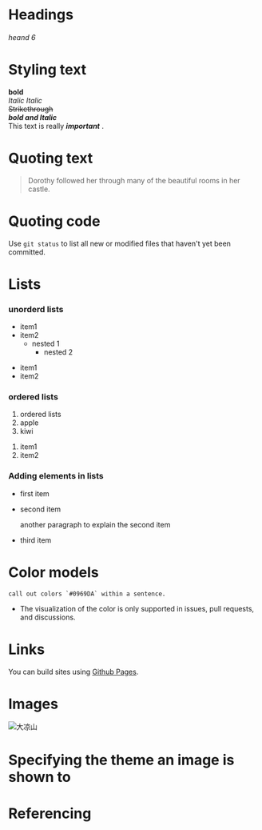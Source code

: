 # Headings
<h6>heand 6 </h6>

# Styling text
**bold**<br>
_Italic_    *Italic* <br>
~~Strikethrough~~ <br>
***bold and Italic*** <br>
This text is really <em><strong> important</strong>  </em>.

# Quoting text
> Dorothy followed her through many of the beautiful rooms in her castle.

# Quoting code
Use `git status` to list all new or modified files that haven't yet been committed.

# Lists
### unorderd lists
- item1
- item2
  - nested 1
    - nested 2
<ul>
  <li>
    item1
  </li>
  <li>
    item2
  </li>
  </ul>
  
### ordered lists
  1. ordered lists
  2. apple
  3. kiwi
  <ol>
  <li>
    item1
  </li>
  <li>
    item2
  </li>
  </ol>
 
### Adding elements in lists
- first item
- second item

  another paragraph to explain the second item
- third item

# Color models
``call out colors `#0969DA` within a sentence.``
- The visualization of the color is only supported in issues, pull requests, and discussions.

# Links
You can build sites using [Github Pages](https://pages.github.com/).

# Images
![大凉山](https://github.com/TrigYei/hello-world/assets/166974946/73cb8743-cb66-4b75-b1df-bac043c72e04)

# Specifying the theme an image is shown to

# Referencing 

